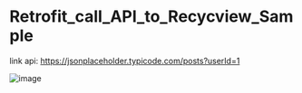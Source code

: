 # Retrofit_call_API_to_Recycview_Sample


link api: https://jsonplaceholder.typicode.com/posts?userId=1

![image](https://user-images.githubusercontent.com/101659722/184047670-24f54e25-4ecf-4bf2-ad67-eebc05e8340e.png)

